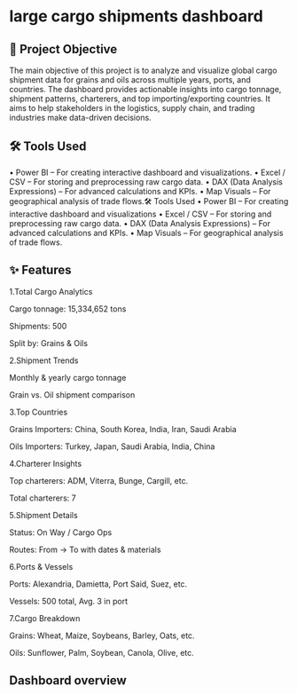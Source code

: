 # large cargo shipments dashboard
## 🎯 Project Objective
The main objective of this project is to analyze and visualize global cargo shipment data for grains and oils across multiple years, ports, and countries.
The dashboard provides actionable insights into cargo tonnage, shipment patterns, charterers, and top importing/exporting countries.
It aims to help stakeholders in the logistics, supply chain, and trading industries make data-driven decisions.
## 🛠 Tools Used
•	Power BI – For creating interactive dashboard and visualizations.
•	Excel / CSV – For storing and preprocessing raw cargo data.
•	DAX (Data Analysis Expressions) – For advanced calculations and KPIs.
•	Map Visuals – For geographical analysis of trade flows.🛠 Tools Used
•	Power BI – For creating interactive dashboard and visualizations
•	Excel / CSV – For storing and preprocessing raw cargo data.
•	DAX (Data Analysis Expressions) – For advanced calculations and KPIs.
•	Map Visuals – For geographical analysis of trade flows.

## ✨ Features

1.Total Cargo Analytics

Cargo tonnage: 15,334,652 tons

Shipments: 500

Split by: Grains & Oils

2.Shipment Trends

Monthly & yearly cargo tonnage

Grain vs. Oil shipment comparison

3.Top Countries

Grains Importers: China, South Korea, India, Iran, Saudi Arabia

Oils Importers: Turkey, Japan, Saudi Arabia, India, China

4.Charterer Insights

Top charterers: ADM, Viterra, Bunge, Cargill, etc.

Total charterers: 7

5.Shipment Details

Status: On Way / Cargo Ops

Routes: From → To with dates & materials

6.Ports & Vessels

Ports: Alexandria, Damietta, Port Said, Suez, etc.

Vessels: 500 total, Avg. 3 in port

7.Cargo Breakdown

Grains: Wheat, Maize, Soybeans, Barley, Oats, etc.

Oils: Sunflower, Palm, Soybean, Canola, Olive, etc.


## Dashboard overview


